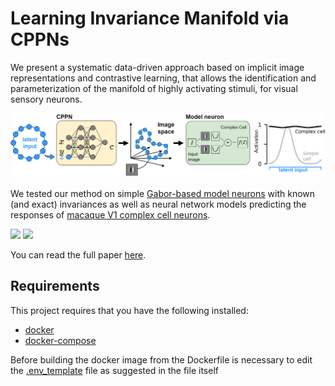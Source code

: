 # Learning Invariance Manifold via CPPNs

We present a systematic data-driven approach based on implicit image representations and contrastive learning, that allows the identification and parameterization of the manifold of highly activating stimuli, for visual sensory neurons.

<p align="center">
  <img src="figures/concept.png" />
</p>

We tested our method on simple [Gabor-based model neurons](https://github.com/sinzlab/cppn_for_invariances/tree/main/notebooks/simulated_data) with known (and exact) invariances as well as neural network models predicting the responses of [macaque V1 complex cell neurons](https://github.com/sinzlab/cppn_for_invariances/blob/main/notebooks/macaqueV1/find_invariance.ipynb).

![](https://media.giphy.com/media/MWCvCJdr1g4C1AFa6S/giphy.gif)
![](https://media.giphy.com/media/1FGpvrMs7ZmrGYCuWy/giphy.gif)

You can read the full paper [here](https://openreview.net/forum?id=2dQyENiU330).


## Requirements

This project requires that you have the following installed:

- [docker](https://docs.docker.com/get-docker/)
- [docker-compose](https://docs.docker.com/compose/install/)

Before building the docker image from the Dockerfile is necessary to edit the [.env_template](https://github.com/sinzlab/cppn_for_invariances/blob/main/.env_template) file as suggested in the file itself

